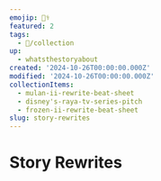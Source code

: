 ```yaml
---
emojip: 👨‍⚕️
featured: 2
tags:
  - 📂/collection
up:
  - whatsthestoryabout
created: '2024-10-26T00:00:00.000Z'
modified: '2024-10-26T00:00:00.000Z'
collectionItems:
  - mulan-ii-rewrite-beat-sheet
  - disney's-raya-tv-series-pitch
  - frozen-ii-rewrite-beat-sheet
slug: story-rewrites
---
```

# Story Rewrites
